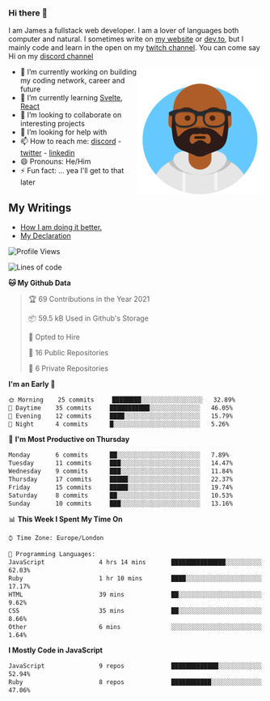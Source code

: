 ### Hi there 👋

I am James a fullstack web developer. I am a lover of languages both computer and natural. I sometimes write on [my website](https://jdhall.dev) or [dev.to](https://dev.to/zefur), but I mainly code and learn in the open on my [twitch channel](https://www.twitch.com/jozuhito). You can come say Hi on my [discord channel](https://discord.gg/sWEHvsBw)



<img align="right" height="250" width="250"  src="/assets/avataaars.png" />

  

- 🔭 I’m currently working on building my coding network, career and future
- 🌱 I’m currently learning [Svelte](https://svelte.dev), [React](https://reactjs.org)
- 👯 I’m looking to collaborate on interesting projects
- 🤔 I’m looking for help with 
- 📫 How to reach me: [discord](https://discord.gg/sWEHvsBw)
                      - [twitter](twitter.com/zefur)
                      - [linkedin](https://linkedin.com/in/j-d-hall)
- 😄 Pronouns: He/Him
- ⚡ Fun fact: ... yea I'll get to that later

## My Writings 
<!-- BLOG-POST-LIST:START -->
- [How I am doing it better.](https://dev.to/zefur/how-i-am-doing-it-better-435)
- [My Declaration](https://dev.to/zefur/my-declaration-1kje)
<!-- BLOG-POST-LIST:END -->

<!--START_SECTION:waka-->
![Profile Views](http://img.shields.io/badge/Profile%20Views-536-blue)

![Lines of code](https://img.shields.io/badge/From%20Hello%20World%20I%27ve%20Written-87685%20lines%20of%20code-blue)

**🐱 My Github Data** 

> 🏆 69 Contributions in the Year 2021
 > 
> 📦 59.5 kB Used in Github's Storage 
 > 
> 💼 Opted to Hire
 > 
> 📜 16 Public Repositories 
 > 
> 🔑 6 Private Repositories  
 > 
**I'm an Early 🐤** 

```text
🌞 Morning    25 commits     ████████░░░░░░░░░░░░░░░░░   32.89% 
🌆 Daytime    35 commits     ███████████░░░░░░░░░░░░░░   46.05% 
🌃 Evening    12 commits     ████░░░░░░░░░░░░░░░░░░░░░   15.79% 
🌙 Night      4 commits      █░░░░░░░░░░░░░░░░░░░░░░░░   5.26%

```
📅 **I'm Most Productive on Thursday** 

```text
Monday       6 commits      ██░░░░░░░░░░░░░░░░░░░░░░░   7.89% 
Tuesday      11 commits     ███░░░░░░░░░░░░░░░░░░░░░░   14.47% 
Wednesday    9 commits      ███░░░░░░░░░░░░░░░░░░░░░░   11.84% 
Thursday     17 commits     █████░░░░░░░░░░░░░░░░░░░░   22.37% 
Friday       15 commits     █████░░░░░░░░░░░░░░░░░░░░   19.74% 
Saturday     8 commits      ██░░░░░░░░░░░░░░░░░░░░░░░   10.53% 
Sunday       10 commits     ███░░░░░░░░░░░░░░░░░░░░░░   13.16%

```


📊 **This Week I Spent My Time On** 

```text
⌚︎ Time Zone: Europe/London

💬 Programming Languages: 
JavaScript               4 hrs 14 mins       ███████████████░░░░░░░░░░   62.03% 
Ruby                     1 hr 10 mins        ████░░░░░░░░░░░░░░░░░░░░░   17.17% 
HTML                     39 mins             ██░░░░░░░░░░░░░░░░░░░░░░░   9.62% 
CSS                      35 mins             ██░░░░░░░░░░░░░░░░░░░░░░░   8.66% 
Other                    6 mins              ░░░░░░░░░░░░░░░░░░░░░░░░░   1.64%

```

**I Mostly Code in JavaScript** 

```text
JavaScript               9 repos             █████████████░░░░░░░░░░░░   52.94% 
Ruby                     8 repos             ███████████░░░░░░░░░░░░░░   47.06%

```



<!--END_SECTION:waka-->
